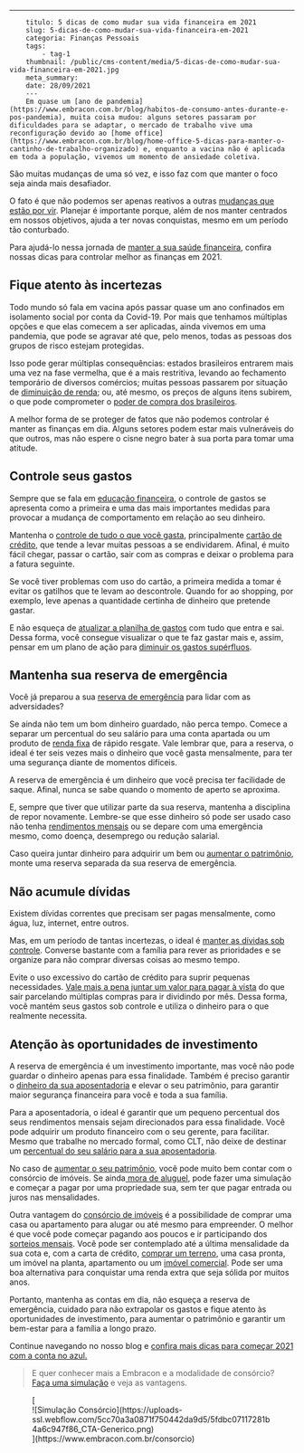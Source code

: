 ---
        titulo: 5 dicas de como mudar sua vida financeira em 2021
        slug: 5-dicas-de-como-mudar-sua-vida-financeira-em-2021
        categoria: Finanças Pessoais
        tags:
            - tag-1
        thumbnail: /public/cms-content/media/5-dicas-de-como-mudar-sua-vida-financeira-em-2021.jpg
        meta_summary: 
        date: 28/09/2021
        ---
        Em quase um [ano de pandemia](https://www.embracon.com.br/blog/habitos-de-consumo-antes-durante-e-pos-pandemia), muita coisa mudou: alguns setores passaram por dificuldades para se adaptar, o mercado de trabalho vive uma reconfiguração devido ao [home office](https://www.embracon.com.br/blog/home-office-5-dicas-para-manter-o-cantinho-de-trabalho-organizado) e, enquanto a vacina não é aplicada em toda a população, vivemos um momento de ansiedade coletiva.

São muitas mudanças de uma só vez, e isso faz com que manter o foco seja ainda mais desafiador.

O fato é que não podemos ser apenas reativos a outras [mudanças que estão por vir](https://www.embracon.com.br/blog/mudancas-no-consorcio-durante-a-pandemia). Planejar é importante porque, além de nos manter centrados em nossos objetivos, ajuda a ter novas conquistas, mesmo em um período tão conturbado.

Para ajudá-lo nessa jornada de [manter a sua saúde financeira](https://www.embracon.com.br/blog/entenda-como-e-possivel-manter-a-saude-financeira-da-sua-familia), confira nossas dicas para controlar melhor as finanças em 2021.

Fique atento às incertezas
--------------------------

Todo mundo só fala em vacina após passar quase um ano confinados em isolamento social por conta da Covid-19. Por mais que tenhamos múltiplas opções e que elas comecem a ser aplicadas, ainda vivemos em uma pandemia, que pode se agravar até que, pelo menos, todas as pessoas dos grupos de risco estejam protegidas.

Isso pode gerar múltiplas consequências: estados brasileiros entrarem mais uma vez na fase vermelha, que é a mais restritiva, levando ao fechamento temporário de diversos comércios; muitas pessoas passarem por situação de [diminuição de renda](https://www.embracon.com.br/blog/quais-sao-os-resultados-ao-desistir-do-consorcio); ou, até mesmo, os preços de alguns itens subirem, o que pode comprometer o [poder de compra dos brasileiros](https://www.embracon.com.br/blog/entenda-a-importancia-da-taxa-selic-e-da-inflacao).

A melhor forma de se proteger de fatos que não podemos controlar é manter as finanças em dia. Alguns setores podem estar mais vulneráveis do que outros, mas não espere o cisne negro bater à sua porta para tomar uma atitude.

Controle seus gastos
--------------------

Sempre que se fala em [educação financeira](https://www.embracon.com.br/blog/entenda-a-importancia-da-educacao-financeira-na-sua-vida), o controle de gastos se apresenta como a primeira e uma das mais importantes medidas para provocar a mudança de comportamento em relação ao seu dinheiro.

Mantenha o [controle de tudo o que você gasta](https://www.embracon.com.br/blog/planejamento-financeiro-um-guia-para-as-financas-nao-sairem-de-controle), principalmente [cartão de crédito](https://www.embracon.com.br/blog/divida-de-cartao-de-credito-como-sair-dela-e-nao-entrar-mais), que tende a levar muitas pessoas a se endividarem. Afinal, é muito fácil chegar, passar o cartão, sair com as compras e deixar o problema para a fatura seguinte.

Se você tiver problemas com uso do cartão, a primeira medida a tomar é evitar os gatilhos que te levam ao descontrole. Quando for ao shopping, por exemplo, leve apenas a quantidade certinha de dinheiro que pretende gastar.

E não esqueça de [atualizar a planilha de gastos](https://www.embracon.com.br/blog/planeje-sua-vida-financeira-e-fique-sempre-no-azul) com tudo que entra e sai. Dessa forma, você consegue visualizar o que te faz gastar mais e, assim, pensar em um plano de ação para [diminuir os gastos supérfluos](https://www.embracon.com.br/blog/quais-sao-as-despesas-superfluas-que-podem-ser-cortadas-do-dia-a-dia).

Mantenha sua reserva de emergência 
-----------------------------------

Você já preparou a sua [reserva de emergência](https://www.embracon.com.br/blog/reserva-financeira-como-preparar-a-sua) para lidar com as adversidades?

Se ainda não tem um bom dinheiro guardado, não perca tempo. Comece a separar um percentual do seu salário para uma conta apartada ou um produto de [renda fixa](https://www.embracon.com.br/blog/perfil-de-investidor-conheca-os-tipos-e-saiba-qual-e-o-seu) de rápido resgate. Vale lembrar que, para a reserva, o ideal é ter seis vezes mais o dinheiro que você gasta mensalmente, para ter uma segurança diante de momentos difíceis.

A reserva de emergência é um dinheiro que você precisa ter facilidade de saque. Afinal, nunca se sabe quando o momento de aperto se aproxima.

E, sempre que tiver que utilizar parte da sua reserva, mantenha a disciplina de repor novamente. Lembre-se que esse dinheiro só pode ser usado caso não tenha [rendimentos mensais](https://www.embracon.com.br/blog/qual-o-melhor-investimento-para-r-50-r-500-ou-r-5000) ou se depare com uma emergência mesmo, como doença, desemprego ou redução salarial.

Caso queira juntar dinheiro para adquirir um bem ou [aumentar o patrimônio](https://www.embracon.com.br/blog/e-possivel-aumentar-o-patrimonio-saiba-aqui), monte uma reserva separada da sua reserva de emergência.

Não acumule dívidas
-------------------

Existem dívidas correntes que precisam ser pagas mensalmente, como água, luz, internet, entre outros.

Mas, em um período de tantas incertezas, o ideal é [manter as dívidas sob controle](https://www.embracon.com.br/blog/como-organizar-as-financas-do-casal). Converse bastante com a família para rever as prioridades e se organize para não comprar diversas coisas ao mesmo tempo.

Evite o uso excessivo do cartão de crédito para suprir pequenas necessidades. [Vale mais a pena juntar um valor para pagar à vista](https://www.embracon.com.br/blog/saiba-quais-sao-os-pontos-positivos-e-negativos-de-pagar-a-vista-e-parcelado) do que sair parcelando múltiplas compras para ir dividindo por mês. Dessa forma, você mantém seus gastos sob controle e utiliza o dinheiro para o que realmente necessita.

Atenção às oportunidades de investimento
----------------------------------------

A reserva de emergência é um investimento importante, mas você não pode guardar o dinheiro apenas para essa finalidade. Também é preciso garantir o [dinheiro da sua aposentadoria](https://www.embracon.com.br/blog/como-manter-as-financas-saudaveis-para-uma-aposentadoria-tranquila) e elevar o seu patrimônio, para garantir maior segurança financeira para você e toda a sua família.

Para a aposentadoria, o ideal é garantir que um pequeno percentual dos seus rendimentos mensais sejam direcionados para essa finalidade. Você pode adquirir um produto financeiro com o seu gerente, para facilitar. Mesmo que trabalhe no mercado formal, como CLT, não deixe de destinar um [percentual do seu salário para a sua aposentadoria](https://www.embracon.com.br/blog/como-organizar-a-vida-financeira-para-uma-aposentadoria-tranquila).

No caso de [aumentar o seu patrimônio](https://www.embracon.com.br/blog/5-formas-de-aumentar-seu-patrimonio-com-o-consorcio), você pode muito bem contar com o consórcio de imóveis. Se ainda[ mora de aluguel](https://www.embracon.com.br/blog/como-sair-do-aluguel-definitivamente), pode fazer uma simulação e começar a pagar por uma propriedade sua, sem ter que pagar entrada ou juros nas mensalidades.

Outra vantagem do [consórcio de imóveis](https://www.embracon.com.br/blog/como-funciona-consorcio-de-imoveis) é a possibilidade de comprar uma casa ou apartamento para alugar ou até mesmo para empreender. O melhor é que você pode começar pagando aos poucos e ir participando dos [sorteios mensais](https://www.embracon.com.br/blog/assembleia-de-consorcio-como-funciona). Você pode ser contemplado até a última mensalidade da sua cota e, com a carta de crédito, [comprar um terreno](https://www.embracon.com.br/blog/comprar-um-terreno-veja-em-quais-situacoes-vale-a-pena), uma casa pronta, um imóvel na planta, apartamento ou um [imóvel comercial](https://www.embracon.com.br/blog/e-possivel-fazer-um-consorcio-de-imovel-comercial). Pode ser uma boa alternativa para conquistar uma renda extra que seja sólida por muitos anos.

Portanto, mantenha as contas em dia, não esqueça a reserva de emergência, cuidado para não extrapolar os gastos e fique atento às oportunidades de investimento, para aumentar o patrimônio e garantir um bem-estar para a família a longo prazo.

Continue navegando no nosso blog e [confira mais dicas para começar 2021 com a conta no azul.](https://www.embracon.com.br/blog/como-comecar-2021-com-a-conta-no-azul)

> E quer conhecer mais a Embracon e a modalidade de consórcio? [Faça uma simulação](https://www.embracon.com.br/consorcio) e veja as vantagens.

<figure class="w-richtext-figure-type-image w-richtext-align-center">[<div>![Simulação Consórcio](https://uploads-ssl.webflow.com/5cc70a3a0871f750442da9d5/5fdbc07117281b4a6c947f86_CTA-Generico.png)</div>](https://www.embracon.com.br/consorcio)</figure>
        